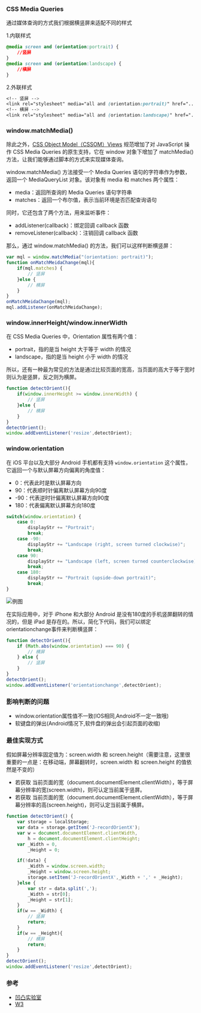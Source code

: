 ### CSS Media Queries
通过媒体查询的方式我们根据横竖屏来适配不同的样式

1.内联样式
```css
@media screen and (orientation:portrait) {
    //竖屏
}
@media screen and (orientation:landscape) {
    //横屏
}
```

2.外联样式
```css
<!-- 竖屏 -->
<link rel="stylesheet" media="all and (orientation:portrait)" href="..." />
<!-- 横屏 -->
<link rel="stylesheet" media="all and (orientation:landscape)" href="..." />
```

### window.matchMedia()
除此之外，[CSS Object Model（CSSOM）Views](https://www.w3.org/TR/cssom-view-1/#dom-window-matchmedia) 规范增加了对 JavaScript 操作 CSS Media Queries 的原生支持，它在 window 对象下增加了 matchMedia() 方法，让我们能够通过脚本的方式来实现媒体查询。

window.matchMedia() 方法接受一个 Media Queries 语句的字符串作为参数，返回一个 MediaQueryList 对象。该对象有 media 和 matches 两个属性：

* media：返回所查询的 Media Queries 语句字符串
* matches：返回一个布尔值，表示当前环境是否匹配查询语句

同时，它还包含了两个方法，用来监听事件：

* addListener(callback)：绑定回调 callback 函数
* removeListener(callback)：注销回调 callback 函数

那么，通过 window.matchMedia() 的方法，我们可以这样判断横竖屏：
```js
var mql = window.matchMedia("(orientation: portrait)");
function onMatchMeidaChange(mql){
    if(mql.matches) {
        // 竖屏
    }else {
        // 横屏
    }
}
onMatchMeidaChange(mql);
mql.addListener(onMatchMeidaChange);
```

### window.innerHeight/window.innerWidth
在 CSS Media Queries 中，Orientation 属性有两个值：

* portrait，指的是当 height 大于等于 width 的情况
* landscape，指的是当 height 小于 width 的情况

所以，还有一种最为常见的方法是通过比较页面的宽高，当页面的高大于等于宽时则认为是竖屏，反之则为横屏。

```js
function detectOrient(){
    if(window.innerHeight >= window.innerWidth) {
        // 竖屏
    }else {
        // 横屏
    }
}
detectOrient();
window.addEventListener('resize',detectOrient);
```

### window.orientation

在 iOS 平台以及大部分 Android 手机都有支持 `window.orientation` 这个属性，它返回一个与默认屏幕方向偏离的角度值：

* 0：代表此时是默认屏幕方向
* 90：代表顺时针偏离默认屏幕方向90度
* -90：代表逆时针偏离默认屏幕方向90度
* 180：代表偏离默认屏幕方向180度

```js
switch(window.orientation) {
    case 0:
        displayStr += "Portrait";
        break;
    case -90:
        displayStr += "Landscape (right, screen turned clockwise)";
        break;
    case 90:
        displayStr += "Landscape (left, screen turned counterclockwise)";
        break;
    case 180:
        displayStr += "Portrait (upside-down portrait)";
        break;
}
```
![例图](https://misc.aotu.io/Tingglelaoo/iPhone-orientation.png)

在实际应用中，对于 iPhone 和大部分 Android 是没有180度的手机竖屏翻转的情况的，但是 iPad 是存在的。所以，简化下代码，我们可以绑定orientationchange事件来判断横竖屏：

```js
function detectOrient(){
    if (Math.abs(window.orientation) === 90) {
        // 横屏
    } else {
        // 竖屏
    }
}
detectOrient();
window.addEventListener('orientationchange',detectOrient);
```

### 影响判断的问题
* window.orientation属性值不一致(IOS相同,Android不一定一致哦)
* 软键盘的弹出(Android情况下,软件盘的弹出会引起页面的收缩)

### 最佳实现方式

假如屏幕分辨率固定值为：screen.width 和 screen.height（需要注意，这里很重要的一点是：在移动端，屏幕翻转时，screen.width 和 screen.height 的值依然是不变的）
* 若获取 当前页面的宽（document.documentElement.clientWidth），等于屏幕分辨率的宽(screen.width)，则可认定当前属于竖屏。
* 若获取 当前页面的宽（document.documentElement.clientWidth），等于屏幕分辨率的高(screen.height)，则可认定当前属于横屏。

```js
function detectOrient() {
    var storage = localStorage;
    var data = storage.getItem('J-recordOrientX');
    var w = document.documentElement.clientWidth,
        h = document.documentElement.clientHeight;
    var _Width = 0,
        _Height = 0;

    if(!data) {
        _Width = window.screen.width;
        _Height = window.screen.height;
        storage.setItem('J-recordOrientX',_Width + ',' + _Height);
    }else {
        var str = data.split(',');
        _Width = str[0];
        _Height = str[1];
    }
    if(w == _Width) {
        // 竖屏
        return;
    }
    if(w == _Height){
        // 横屏
        return;
    }
}
detectOrient();
window.addEventListener('resize',detectOrient);
```

### 参考
- [凹凸实验室](https://aotu.io/notes/2017/01/31/detect-orientation/)
- [W3](https://www.w3.org/TR/screen-orientation/)
